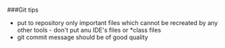 ###Git tips
- put to repository only important files which cannot be recreated by any other tools - don't put anu IDE's files or *class files
- git commit message should be of good quality